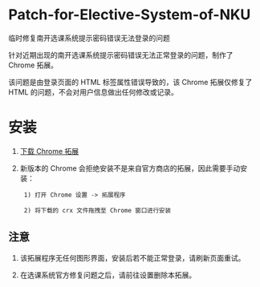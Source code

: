 # Patch-for-Elective-System-of-NKU
临时修复南开选课系统提示密码错误无法登录的问题

针对近期出现的南开选课系统提示密码错误无法正常登录的问题，制作了 Chrome 拓展。

该问题是由登录页面的 HTML 标签属性错误导致的，该 Chrome 拓展仅修复了 HTML 的问题，不会对用户信息做出任何修改或记录。

# 安装
1. [下载 Chrome 拓展](https://github.com/NKUCodingCat/Patch-for-Elective-System-of-NKU/releases/download/v0.0.2/NK_XuanKe_Patch.crx)
2. 新版本的 Chrome 会拒绝安装不是来自官方商店的拓展，因此需要手动安装：

        1) 打开 Chrome 设置 -> 拓展程序

        2) 将下载的 crx 文件拖拽至 Chrome 窗口进行安装
        
## 注意
1. 该拓展程序无任何图形界面，安装后若不能正常登录，请刷新页面重试。

2. 在选课系统官方修复问题之后，请前往设置删除本拓展。
